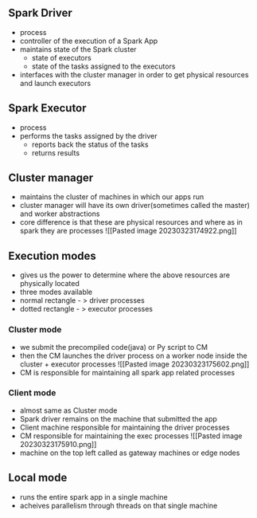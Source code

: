 ## Spark Driver
- process 
- controller of the execution of a Spark App
- maintains state of the Spark cluster
	- state of executors
	- state of the tasks assigned to the executors
- interfaces with the cluster manager in order to get physical resources and launch executors

## Spark Executor
- process
- performs the tasks assigned by the driver
	- reports back the status of the tasks
	- returns results

## Cluster manager
- maintains the cluster of machines in which our apps run
- cluster manager will have its own driver(sometimes called the master) and worker abstractions
- core difference is that these are physical resources and where as in spark they are processes
![[Pasted image 20230323174922.png]]

## Execution modes
- gives us the power to determine where the above resources are physically located
- three modes available
- normal rectangle - > driver processes
- dotted rectangle - > executor processes
### Cluster mode
- we submit the precompiled code(java) or Py script to  CM
- then the CM launches the driver process on a worker node inside the cluster + executor processes
![[Pasted image 20230323175602.png]]
- CM is responsible for maintaining all spark app related processes

### Client mode
- almost same as Cluster mode
- Spark driver remains on the machine that submitted the app
- Client machine responsible for maintaining the driver processes
- CM responsible for maintaining the exec processes
![[Pasted image 20230323175910.png]]
- machine on the top left called as gateway machines or edge nodes

## Local mode
- runs the entire spark app in a single machine
- acheives parallelism through threads on that single machine